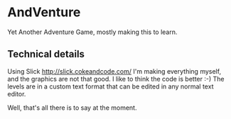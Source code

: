 AndVenture
==========

Yet Another Adventure Game, mostly making this to learn.

Technical details
-----------------
Using Slick http://slick.cokeandcode.com/
I'm making everything myself, and the graphics are not that good. I like to think the code is better :-)
The levels are in a custom text format that can be edited in any normal text editor.

Well, that's all there is to say at the moment.